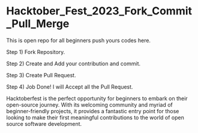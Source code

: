 # Hacktober_Fest_2023_Fork_Commit_Pull_Merge

This is open repo for all beginners push yours codes here.

Step 1) Fork Repository.


Step 2) Create and Add your contribution and commit.


Step 3) Create Pull Request.


Step 4)  Job Done! I will Accept all the Pull Request.



Hacktoberfest is the perfect opportunity for beginners to embark on their open-source journey. With its welcoming community and myriad of beginner-friendly projects, it provides a fantastic entry point for those looking to make their first meaningful contributions to the world of open source software development.
